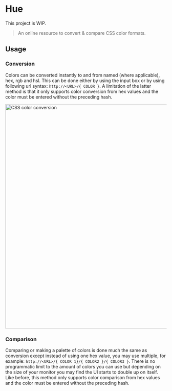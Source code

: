 # Hue

This project is WIP.

> An online resource to convert & compare CSS color formats.

## Usage

### Conversion
Colors can be converted instantly to and from named (where applicable), hex, rgb and hsl. This can be done either by using the input box or by using following url syntax: `http://<URL>/{ COLOR }`. A limitation of the latter method is that it only supports color conversion from hex values and the color must be entered without the preceding hash.

<img src="http://i.imgur.com/QbAewTG.gif" alt="CSS color conversion" width="700">

### Comparison
Comparing or making a palette of colors is done much the same as conversion except instead of using one hex value, you may use multiple, for example: `http://<URL>/{ COLOR 1}/{ COLOR2 }/{ COLOR3 }`. There is no programmatic limit to the amount of colors you can use but depending on the size of your monitor you may find the UI starts to double up on itself. Like before, this method only supports color comparison from hex values and the color must be entered without the preceding hash.